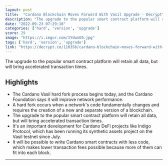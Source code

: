 ```yaml
---
layout: post
title:  "Cardano Blockchain Moves Forward With Vasil Upgrade - Decrypt"
description: "The upgrade to the popular smart contract platform will retain all data, but will bring accelerated transaction times."
date: "2022-09-23 07:29:10"
categories: ['hard', 'version', 'upgrade']
score: 29
image: "https://i.imgur.com/1YdwnG9.jpg"
tags: ['hard', 'version', 'upgrade']
link: "https://decrypt.co/110356/cardano-blockchain-moves-forward-with-vasil-upgrade"
---
```


The upgrade to the popular smart contract platform will retain all data, but will bring accelerated transaction times.

## Highlights

- The Cardano Vasil hard fork process begins today, and the Cardano Foundation says it will improve network performance.
- A hard fork occurs when a network's code fundamentally changes and requires the creation of a new and separate version of a blockchain.
- The upgrade to the popular smart contract platform will retain all data, but will bring accelerated transaction times.
- It's an important development for Cardano DeFi projects like Indigo Protocol, which has been running its synthetic assets project on the Vasil testnet since July.
- It will be possible to write Cardano smart contracts with less code, which makes lower transaction fees possible because more of them can fit into each block.

---
